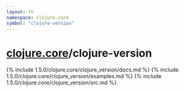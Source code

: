 ```yaml
---
layout: fn
namespace: clojure.core
symbol: "clojure-version"
---
```


# [clojure.core](../)/clojure-version

{% include 1.5.0/clojure.core/clojure_version/docs.md %}
{% include 1.5.0/clojure.core/clojure_version/examples.md %}
{% include 1.5.0/clojure.core/clojure_version/src.md %}


